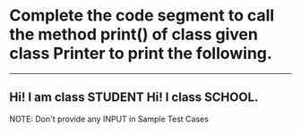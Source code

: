 # Complete the code segment to call the method  print() of class given class Printer to print the following.

--------------------------------
Hi! I am class STUDENT
Hi! I class SCHOOL.
--------------------------------

NOTE: Don't provide any INPUT in Sample Test Cases
